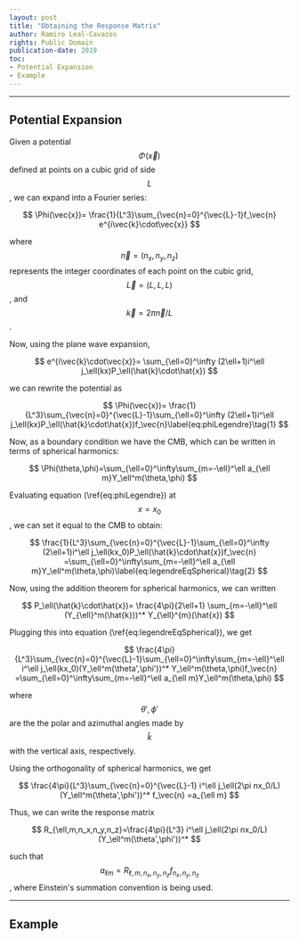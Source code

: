 ```yaml
---
layout: post
title: "Obtaining the Response Matrix"
author: Ramiro Leal-Cavazos
rights: Public Domain
publication-date: 2019
toc:
- Potential Expansion
- Example
---
```


---

## Potential Expansion

Given a potential $$\Phi(\vec{x})$$ defined at points on a cubic grid of side $$L$$, we can expand into a Fourier series:

$$
  \Phi(\vec{x})=
  \frac{1}{L^3}\sum_{\vec{n}=0}^{\vec{L}-1}f_\vec{n} e^{i\vec{k}\cdot\vec{x}}
$$

where $$\vec{n}=(n_x,n_y,n_z)$$ represents the integer coordinates of each point on the cubic grid, $$\vec{L}=(L,L,L)$$, and $$\vec{k}=2\pi\vec{n}/L$$.

Now, using the plane wave expansion,

$$
  e^{i\vec{k}\cdot\vec{x}}=
  \sum_{\ell=0}^\infty (2\ell+1)i^\ell j_\ell(kx)P_\ell(\hat{k}\cdot\hat{x})
$$

we can rewrite the potential as

$$
  \Phi(\vec{x})=
  \frac{1}{L^3}\sum_{\vec{n}=0}^{\vec{L}-1}\sum_{\ell=0}^\infty
  (2\ell+1)i^\ell j_\ell(kx)P_\ell(\hat{k}\cdot\hat{x})f_\vec{n}\label{eq:phiLegendre}\tag{1}
$$

Now, as a boundary condition we have the CMB, which can be written in terms of spherical harmonics:

$$
  \Phi(\theta,\phi)=\sum_{\ell=0}^\infty\sum_{m=-\ell}^\ell a_{\ell m}Y_\ell^m(\theta,\phi)
$$

Evaluating equation (\ref{eq:phiLegendre}) at $$x=x_0$$, we can set it equal to the CMB to obtain:

$$
  \frac{1}{L^3}\sum_{\vec{n}=0}^{\vec{L}-1}\sum_{\ell=0}^\infty
  (2\ell+1)i^\ell j_\ell(kx_0)P_\ell(\hat{k}\cdot\hat{x})f_\vec{n}
  =\sum_{\ell=0}^\infty\sum_{m=-\ell}^\ell a_{\ell m}Y_\ell^m(\theta,\phi)\label{eq:legendreEqSpherical}\tag{2}
$$

Now, using the addition theorem for spherical harmonics, we can written

$$
  P_\ell(\hat{k}\cdot\hat{x})=
  \frac{4\pi}{2\ell+1}
  \sum_{m=-\ell}^\ell (Y_{\ell}^m(\hat{k}))^* Y_{\ell}^{m}(\hat{x})
$$

Plugging this into equation (\ref{eq:legendreEqSpherical}), we get

$$
  \frac{4\pi}{L^3}\sum_{\vec{n}=0}^{\vec{L}-1}\sum_{\ell=0}^\infty\sum_{m=-\ell}^\ell
  i^\ell j_\ell(kx_0)(Y_\ell^m(\theta',\phi'))^* Y_\ell^m(\theta,\phi)f_\vec{n}
  =\sum_{\ell=0}^\infty\sum_{m=-\ell}^\ell a_{\ell m}Y_\ell^m(\theta,\phi)
$$

where $$\theta',\phi'$$ are the the polar and azimuthal angles made by $$\hat{k}$$ with the vertical axis, respectively.

Using the orthogonality of spherical harmonics, we get

$$
  \frac{4\pi}{L^3}\sum_{\vec{n}=0}^{\vec{L}-1}
  i^\ell j_\ell(2\pi nx_0/L)(Y_\ell^m(\theta',\phi'))^* f_\vec{n}
  =a_{\ell m}
$$

Thus, we can write the response matrix

$$
  R_{\ell,m,n_x,n_y,n_z}=\frac{4\pi}{L^3}
  i^\ell j_\ell(2\pi nx_0/L)(Y_\ell^m(\theta',\phi'))^*
$$

such that $$a_{\ell m}=R_{\ell,m,n_x,n_y,n_z}f_{n_x,n_y,n_z}$$, where Einstein's summation convention is being used.

---

## Example
